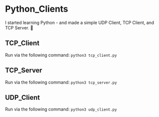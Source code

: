 # Python_Clients
I started learning Python - and made a simple UDP Client, TCP Client, and TCP Server. 🐍

## TCP_Client
Run via the following command: `python3 tcp_client.py`

## TCP_Server
Run via the following command: `python3 tcp_server.py`

## UDP_Client
Run via the following command: `python3 udp_client.py`
